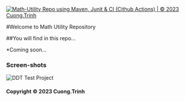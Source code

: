 [![Math-Utility Repo using Maven, Junit & CI (Cithub Actions) | © 2023 Cuong.Trinh](https://github.com/KuongGB/math-util-mvn/actions/workflows/math-util-ci.yml/badge.svg)](https://github.com/KuongGB/math-util-mvn/actions/workflows/math-util-ci.yml)

#Welcome to Math Utility Repository

##You will find in this repo...

*Coming soon...

### Screen-shots
![DDT Test Project](https://github.com/KuongGB/math-util-mvn/blob/main/screenshot/testing.jpg)

#### Copyright &#169; 2023 Cuong.Trinh